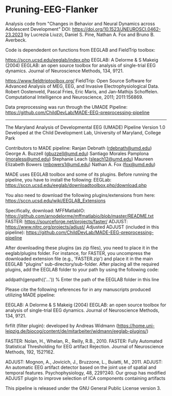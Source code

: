 # Pruning-EEG-Flanker

Analysis code from "Changes in Behavior and Neural Dynamics across Adolescent Development" DOI: https://doi.org/10.1523/JNEUROSCI.0462-23.2023 by Lucrezia Liuzzi, Daniel S. Pine,  Nathan A. Fox and Bruno B. Averbeck. 

Code is dependedent on functions from EEGLAB and FieldTrip toolbox: 

https://sccn.ucsd.edu/eeglab/index.php
EEGLAB: A Delorme & S Makeig (2004) EEGLAB: an open source toolbox for
analysis of single-trial EEG dynamics. Journal of Neuroscience Methods, 134, 9?21.

https://www.fieldtriptoolbox.org/
FieldTrip: Open Source Software for Advanced Analysis of MEG, EEG, and Invasive Electrophysiological Data. Robert Oostenveld, Pascal Fries, Eric Maris, and Jan-Mathijs Schoffelen. Computational Intelligence and Neuroscience, 2011; 2011:156869.


Data preprocessing was run through the UMADE Pipeline:
https://github.com/ChildDevLab/MADE-EEG-preprocessing-pipeline
************************************************************************
The Maryland Analysis of Developmental EEG (UMADE) Pipeline
Version 1.0
Developed at the Child Development Lab, University of Maryland, College Park

Contributors to MADE pipeline:
Ranjan Debnath (rdebnath@umd.edu)
George A. Buzzell (gbuzzell@umd.edu)
Santiago Morales Pamplona (moraless@umd.edu)
Stephanie Leach (sleach12@umd.edu)
Maureen Elizabeth Bowers (mbowers1@umd.edu)
Nathan A. Fox (fox@umd.edu)

MADE uses EEGLAB toolbox and some of its plugins. Before running the pipeline, you have to install the following:
EEGLab:  https://sccn.ucsd.edu/eeglab/downloadtoolbox.php/download.php

You also need to download the following plugins/extensions from here: https://sccn.ucsd.edu/wiki/EEGLAB_Extensions

Specifically, download:
MFFMatlabIO: https://github.com/arnodelorme/mffmatlabio/blob/master/README.txt
FASTER: https://sourceforge.net/projects/faster/
ADJUST: https://www.nitrc.org/projects/adjust/
Adjusted ADJUST (included in this pipeline):  https://github.com/ChildDevLab/MADE-EEG-preprocessing-pipeline

After downloading these plugins (as zip files), you need to place it in the eeglab/plugins folder.
For instance, for FASTER, you uncompress the downloaded extension file (e.g., 'FASTER.zip') and place it in the main EEGLAB "plugins" sub-directory/sub-folder.
After placing all the required plugins, add the EEGLAB folder to your path by using the following code:

addpath(genpath(('...')) % Enter the path of the EEGLAB folder in this line

Please cite the following references for in any manuscripts produced utilizing MADE pipeline:

EEGLAB: A Delorme & S Makeig (2004) EEGLAB: an open source toolbox for
analysis of single-trial EEG dynamics. Journal of Neuroscience Methods, 134, 9?21.

firfilt (filter plugin): developed by Andreas Widmann (https://home.uni-leipzig.de/biocog/content/de/mitarbeiter/widmann/eeglab-plugins/)

FASTER: Nolan, H., Whelan, R., Reilly, R.B., 2010. FASTER: Fully Automated Statistical
Thresholding for EEG artifact Rejection. Journal of Neuroscience Methods, 192, 152?162.

ADJUST: Mognon, A., Jovicich, J., Bruzzone, L., Buiatti, M., 2011. ADJUST: An automatic EEG
artifact detector based on the joint use of spatial and temporal features. Psychophysiology, 48, 229?240.
Our group has modified ADJUST plugin to improve selection of ICA components containing artifacts

This pipeline is released under the GNU General Public License version 3.
